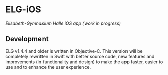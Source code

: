 <!-- twitter: @JohJakob -->

# ELG-iOS

_Elisabeth-Gymnasium Halle iOS app (work in progress)_

## Development

ELG v1.4.4 and older is written in Objective-C. This version will be completely rewritten in Swift with better source code, new features and improvements (in functionality and design) to make the app faster, easier to use and to enhance the user experience.
